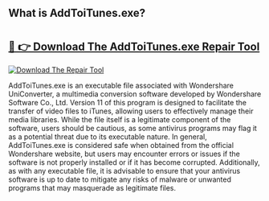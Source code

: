## What is AddToiTunes.exe? 

# <h2><a href="https://exedetect.com/download.php?AddToiTunes.exe">🔗 👉 Download The AddToiTunes.exe Repair Tool</a></h2>

[![Download The Repair Tool](https://exedetect.com/download-button.jpg)](https://exedetect.com/download.php?AddToiTunes.exe)

AddToiTunes.exe is an executable file associated with Wondershare UniConverter, a multimedia conversion software developed by Wondershare Software Co., Ltd. Version 11 of this program is designed to facilitate the transfer of video files to iTunes, allowing users to effectively manage their media libraries. While the file itself is a legitimate component of the software, users should be cautious, as some antivirus programs may flag it as a potential threat due to its executable nature. In general, AddToiTunes.exe is considered safe when obtained from the official Wondershare website, but users may encounter errors or issues if the software is not properly installed or if it has become corrupted. Additionally, as with any executable file, it is advisable to ensure that your antivirus software is up to date to mitigate any risks of malware or unwanted programs that may masquerade as legitimate files.